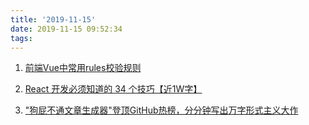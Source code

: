```yaml
---
title: '2019-11-15'
date: 2019-11-15 09:52:34
tags:
---
```


1. [前端Vue中常用rules校验规则](https://juejin.im/post/5dccdd24f265da0c09156fb3)

2. [React 开发必须知道的 34 个技巧【近1W字】](https://juejin.im/post/5dcb5a80e51d4520db19b906)

3. ["狗屁不通文章生成器"登顶GitHub热榜，分分钟写出万字形式主义大作](https://juejin.im/post/5dcc9617f265da795b026952)